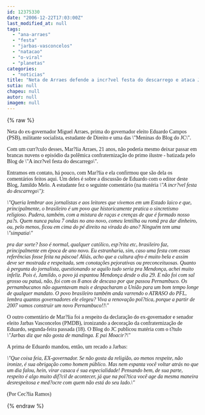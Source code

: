 ```yaml
---
id: 12375330
date: "2006-12-22T17:03:00Z"
last_modified_at: null
tags:
  - "ana-arraes"
  - "festa"
  - "jarbas-vasconcelos"
  - "natacao"
  - "o-viral"
  - "planetas"
categories:
  - "noticias"
title: "Neta de Arraes defende a incr?vel festa do descarrego e ataca Jarbas, chamando-o de vira casaca"
sutia: null
chapeu: null
autor: null
imagem: null
---
```

{% raw %}
<p><P><FONT face=Verdana>Neta do ex-governador Miguel Arraes, prima do governador eleito Eduardo Campos (PSB), militante socialista, estudante de Direito e uma das \"Meninas do Blog do JC\". </FONT></P></p>
<p><P><FONT face=Verdana>Com um curr?culo desses, Mar?lia Arraes, 21 anos, não poderia mesmo deixar passar em brancas nuvens o episódio da polêmica confraternização do primo ilustre - batizada pelo Blog de \"A incr?vel festa do descarrego\". </FONT></P></p>
<p><P><FONT face=Verdana>Entramos em contato, há pouco, com Mar?lia e ela confirmou que são dela os comentários feitos aqui. Um deles é sobre a discussão de Eduardo com o editor deste Blog, Jamildo Melo. A estudante fez o seguinte comentário (na matéria <EM>\"A incr?vel festa do descarrego\")</EM>:</FONT></P></p>
<p><P><FONT face=Verdana><EM>\"Queria lembrar aos jornalistas e aos leitores que vivemos em um Estado laico e que, principalmente, o brasileiro é um povo que historicamente pratica o sincretismo religioso. Pudera, também, com a mistura de raças e crenças de que é formado nosso pa?s. Quem nunca pulou 7 ondas no ano novo, comeu lentilha ou romã pra dar dinheiro, ou, pelo menos, ficou em cima do pé direito na virada do ano? Ninguém tem uma \"simpatia\"</p>
<p> pra dar sorte? Isso é normal, qualquer católico, esp?rita etc, brasileiro faz, principalmente em época de ano novo. Eu estranharia, sim, caso uma festa com essas referências fosse feita na páscoa! Aliás, acho que a cultura afro é muito bela e assim deve ser mostrada e respeitada, sem conotações pejorativas ou preconceituosas. Quanto à pergunta do jornalista, questionando se aquilo tudo seria pra Mendonça, achei muito infeliz. Pois é, Jamildo, o povo já espantou Mendonça desde o dia 29. E não foi com sal grosso ou patuá, não, foi com os 8 anos de descaso por que passou Pernambuco. Os pernambucanos não aguentavam mais e despacharam a União para um bom tempo longe de qualquer mandato. O povo brasileiro também anda varrendo o ATRASO do PFL, lembra quantos governadores ele elegeu? Viva a renovação pol?tica, porque a partir de 2007 vamos construir um novo Pernambuco!!\"</EM></FONT></P></p>
<p><P><FONT face=Verdana>O outro comentário de Mar?lia foi a respeito da declaração d</FONT><FONT face=Verdana>o ex-governador e senador eleito Jarbas Vasconcelos (PMDB), ironizando a decoração da confraternização de Eduardo, segunda-feira passada (18). O Blog do JC publicou matéria com o t?tulo </FONT><FONT face=Verdana><EM>\"Jarbas diz que não gosta de mandinga. E pai Moacir?\"</EM></FONT></P></p>
<p><P><FONT face=Verdana>A prima de Eduardo mandou, então, um recado a Jarbas: </FONT></P></p>
<p><P><FONT face=Verdana><EM>\"Que coisa feia, EX-governador. Se não gosta da religião, ao menos respeite, não ironize, é sua obrigação como homem público. Mas nem espanta você voltar atrás no que um dia falou, hein, virar casaca é sua especialidade! Pensando bem, de sua parte, respeito é algo muito dif?cil de acontecer, já que na pol?tica você age da mesma maneira desrespeitosa e med?ocre com quem não está do seu lado.\"</EM></FONT></P></p>
<p><P><FONT face=Verdana>(Por Cec?lia Ramos)</FONT></P> </p>
{% endraw %}